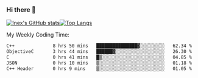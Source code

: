 ### Hi there 👋
[![lnex's GitHub stats](https://github-readme-stats.vercel.app/api?username=lnexenl&count_private=true&show_icons=true)](https://github.com/anuraghazra/github-readme-stats)[![Top Langs](https://github-readme-stats.vercel.app/api/top-langs/?username=lnexenl&layout=compact&langs_count=8&exclude_repo=32-bit-MIPS-CPU)](https://github.com/anuraghazra/github-readme-stats)

My Weekly Coding Time:
<!--START_SECTION:waka-->

```txt
C++              8 hrs 50 mins   ███████████████▓░░░░░░░░░   62.34 %
ObjectiveC       3 hrs 44 mins   ██████▓░░░░░░░░░░░░░░░░░░   26.30 %
C                0 hrs 41 mins   █▒░░░░░░░░░░░░░░░░░░░░░░░   04.85 %
JSON             0 hrs 10 mins   ▒░░░░░░░░░░░░░░░░░░░░░░░░   01.18 %
C++ Header       0 hrs 9 mins    ▒░░░░░░░░░░░░░░░░░░░░░░░░   01.05 %
```

<!--END_SECTION:waka-->

